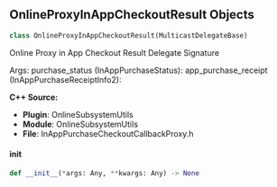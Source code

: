 ## OnlineProxyInAppCheckoutResult Objects

```python
class OnlineProxyInAppCheckoutResult(MulticastDelegateBase)
```

Online Proxy in App Checkout Result  Delegate Signature

Args:
    purchase_status (InAppPurchaseStatus): 
    app_purchase_receipt (InAppPurchaseReceiptInfo2):

**C++ Source:**

- **Plugin**: OnlineSubsystemUtils
- **Module**: OnlineSubsystemUtils
- **File**: InAppPurchaseCheckoutCallbackProxy.h

<a id="unreal.OnlineProxyInAppCheckoutResult.__init__"></a>

#### __init__

```python
def __init__(*args: Any, **kwargs: Any) -> None
```

<a id="unreal.OnlineProxyInAppReceiptsResult"></a>
